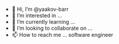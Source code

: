- 👋 Hi, I’m @yaakov-barr
- 👀 I’m interested in ...
- 🌱 I’m currently learning ...
- 💞️ I’m looking to collaborate on ...
- 📫 How to reach me ...
software engineer

<!---
yaakov-barr/yaakov-barr is a ✨ special ✨ repository because its `README.md` (this file) appears on your GitHub profile.
You can click the Preview link to take a look at your changes.
--->
